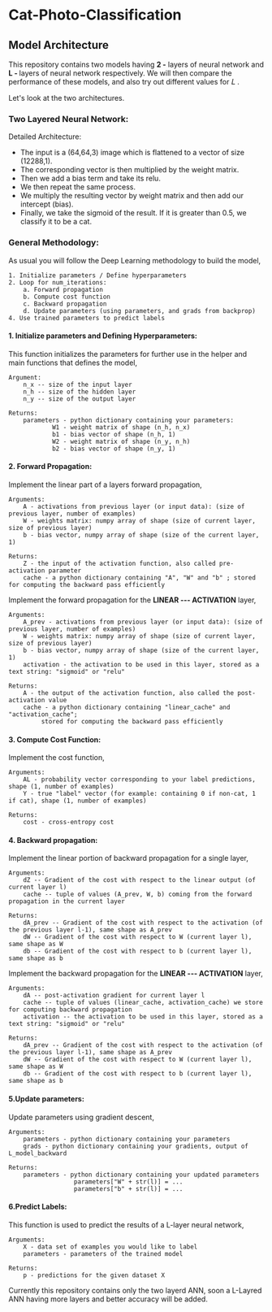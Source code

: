 # Cat-Photo-Classification

## Model Architecture

This repository contains two models having <b>2 -</b> layers of neural network and <b>L - </b> layers of neural network respectively.
We will then compare the performance of these models, and also try out different values for  𝐿 .

Let's look at the two architectures.

### Two Layered Neural Network:

Detailed Architecture:
- The input is a (64,64,3) image which is flattened to a vector of size (12288,1). 
- The corresponding vector is then multiplied by the weight matrix.
- Then we add a bias term and take its relu.
- We then repeat the same process.
- We multiply the resulting vector by weight matrix and then add our intercept (bias). 
- Finally, we take the sigmoid of the result. If it is greater than 0.5, we classify it to be a cat.

### General Methodology:

As usual you will follow the Deep Learning methodology to build the model,

    1. Initialize parameters / Define hyperparameters
    2. Loop for num_iterations:
        a. Forward propagation
        b. Compute cost function
        c. Backward propagation
        d. Update parameters (using parameters, and grads from backprop)   
    4. Use trained parameters to predict labels

#### 1. Initialize parameters and Defining Hyperparameters:

This function initializes the parameters for further use in the helper and main functions that defines the model,    

    Argument:
        n_x -- size of the input layer
        n_h -- size of the hidden layer
        n_y -- size of the output layer

    Returns:
        parameters - python dictionary containing your parameters:
                W1 - weight matrix of shape (n_h, n_x)
                b1 - bias vector of shape (n_h, 1)
                W2 - weight matrix of shape (n_y, n_h)
                b2 - bias vector of shape (n_y, 1)  

#### 2. Forward Propagation:
Implement the linear part of a layers forward propagation,

    Arguments:
        A - activations from previous layer (or input data): (size of previous layer, number of examples)
        W - weights matrix: numpy array of shape (size of current layer, size of previous layer)
        b - bias vector, numpy array of shape (size of the current layer, 1)

    Returns:
        Z - the input of the activation function, also called pre-activation parameter 
        cache - a python dictionary containing "A", "W" and "b" ; stored for computing the backward pass efficiently

Implement the forward propagation for the **LINEAR --- ACTIVATION** layer,

    Arguments:
        A_prev - activations from previous layer (or input data): (size of previous layer, number of examples)
        W - weights matrix: numpy array of shape (size of current layer, size of previous layer)
        b - bias vector, numpy array of shape (size of the current layer, 1)
        activation - the activation to be used in this layer, stored as a text string: "sigmoid" or "relu"

    Returns:
        A - the output of the activation function, also called the post-activation value 
        cache - a python dictionary containing "linear_cache" and "activation_cache";
             stored for computing the backward pass efficiently

#### 3. Compute Cost Function:
Implement the cost function,

    Arguments:
        AL - probability vector corresponding to your label predictions, shape (1, number of examples)
        Y - true "label" vector (for example: containing 0 if non-cat, 1 if cat), shape (1, number of examples)

    Returns:
        cost - cross-entropy cost

#### 4. Backward propagation:
Implement the linear portion of backward propagation for a single layer,

    Arguments:
        dZ -- Gradient of the cost with respect to the linear output (of current layer l)
        cache -- tuple of values (A_prev, W, b) coming from the forward propagation in the current layer

    Returns:
        dA_prev -- Gradient of the cost with respect to the activation (of the previous layer l-1), same shape as A_prev
        dW -- Gradient of the cost with respect to W (current layer l), same shape as W
        db -- Gradient of the cost with respect to b (current layer l), same shape as b
    
Implement the backward propagation for the **LINEAR --- ACTIVATION** layer,

    Arguments:
        dA -- post-activation gradient for current layer l 
        cache -- tuple of values (linear_cache, activation_cache) we store for computing backward propagation 
        activation -- the activation to be used in this layer, stored as a text string: "sigmoid" or "relu"

    Returns:
        dA_prev -- Gradient of the cost with respect to the activation (of the previous layer l-1), same shape as A_prev
        dW -- Gradient of the cost with respect to W (current layer l), same shape as W
        db -- Gradient of the cost with respect to b (current layer l), same shape as b


#### 5.Update parameters:
Update parameters using gradient descent,
    
    Arguments:
        parameters - python dictionary containing your parameters 
        grads - python dictionary containing your gradients, output of L_model_backward
    
    Returns:
        parameters - python dictionary containing your updated parameters 
                      parameters["W" + str(l)] = ... 
                      parameters["b" + str(l)] = ...

#### 6.Predict Labels:
This function is used to predict the results of a  L-layer neural network,
    
    Arguments:
        X - data set of examples you would like to label
        parameters - parameters of the trained model

    Returns:
        p - predictions for the given dataset X
        
Currently this repository contains only the two layerd ANN, soon a L-Layred ANN having more layers and better accuracy will be added.
